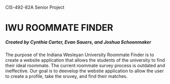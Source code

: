 CIS-492-82A Senior Project

<h1>IWU ROOMMATE FINDER</h1>
<h5>Created by Cynthia Carter, Evan Sauers, and Joshua Schoonmaker</h5>

The purpose of the Indiana Wesleyan University Roommate Finder is to create a website application that allows the students of the university to find their ideal roommate. The current roommate survey process is outdated and ineffective. Our goal is to deevelop the webstie application to allow the user to create a profile, take the sruvey, and find their matches.

